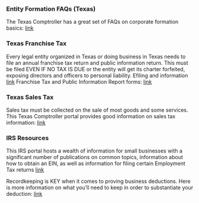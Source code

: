 
### Entity Formation FAQs (Texas)

The Texas Comptroller has a great set of FAQs on corporate formation basics:  [link](http://www.sos.state.tx.us/corp/formationfaqs.shtml)

### Texas Franchise Tax

Every legal entity organized in Texas or doing business in Texas needs to file an annual franchise tax return and public information return. This must be filed EVEN IF NO TAX IS DUE or the entity will get its charter forfeited, exposing directors and officers to personal liability. Efiling and information [link](http://comptroller.texas.gov/taxinfo/franchise/)
Franchise Tax and Public Information Report forms: [link](http://comptroller.texas.gov/taxinfo/taxforms/05-forms.html)

### Texas Sales Tax

Sales tax must be collected on the sale of most goods and some services. This Texas Comptroller portal provides good information on sales tax information: [link](http://comptroller.texas.gov/taxinfo/sales/)

### IRS Resources

This IRS portal hosts a wealth of information for small businesses with a significant number of publications on common topics, information about how to obtain an EIN, as well as information for filing certain Employment Tax returns [link](http://www.irs.gov/Businesses/Small-Businesses-&-Self-Employed)

Recordkeeping is KEY when it comes to proving business deductions.  Here is more information on what you’ll need to keep in order to substantiate your deduction:  [link](http://www.irs.gov/publications/p463/ch05.html)
